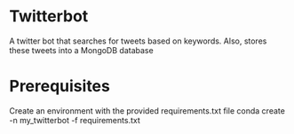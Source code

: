 # Twitterbot
A twitter bot that searches for tweets based on keywords. Also, stores these tweets into a MongoDB database


# Prerequisites
Create an environment with the provided requirements.txt file
conda create -n my_twitterbot -f requirements.txt
